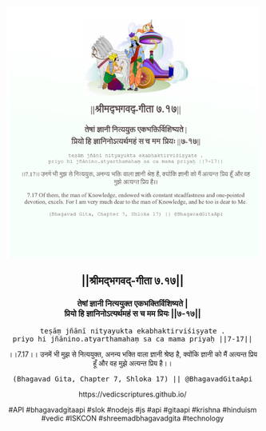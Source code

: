<img src="../../asset/BG_7_17.png"/>
<center><h2>||श्रीमद्‍भगवद्‍-गीता ७.१७||</h2>
<h3>तेषां ज्ञानी नित्ययुक्त एकभक्तिर्विशिष्यते |<br/>प्रियो हि ज्ञानिनोऽत्यर्थमहं स च मम प्रियः ||७-१७||</h3>
<pre>teṣāṃ jñānī nityayukta ekabhaktirviśiṣyate .<br/>priyo hi jñānino.atyarthamahaṃ sa ca mama priyaḥ ||7-17||</pre>
<p>।।7.17।। उनमें भी मुझ से नित्ययुक्त, अनन्य भक्ति वाला ज्ञानी श्रेष्ठ है, क्योंकि ज्ञानी को मैं अत्यन्त प्रिय हूँ और वह मुझे अत्यन्त प्रिय है।।</p>
<pre>(Bhagavad Gita, Chapter 7, Shloka 17) || @BhagavadGitaApi</pre><p>https://vedicscriptures.github.io/</p><p>#API #bhagavadgitaapi #slok #nodejs #js #api #gitaapi #krishna #hinduism #vedic #ISKCON #shreemadbhagavadgita #technology</p></center>